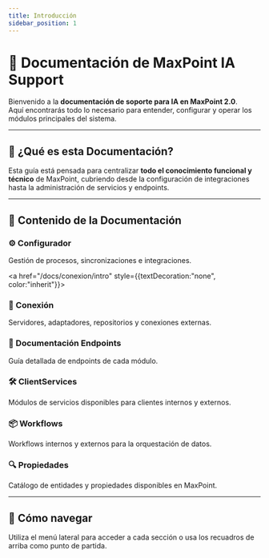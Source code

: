 ```yaml
---
title: Introducción
sidebar_position: 1
---
```


# 📘 Documentación de MaxPoint IA Support

Bienvenido a la **documentación de soporte para IA en MaxPoint 2.0**.  
Aquí encontrarás todo lo necesario para entender, configurar y operar los módulos principales del sistema.

---

## 🚀 ¿Qué es esta Documentación?

Esta guía está pensada para centralizar **todo el conocimiento funcional y técnico** de MaxPoint, cubriendo desde la configuración de integraciones hasta la administración de servicios y endpoints.

---

## 📂 Contenido de la Documentación

<div style={{display: "grid", gridTemplateColumns: "1fr 1fr", gap: "1rem"}}>

<div style={{border: "1px solid #ddd", borderRadius: "10px", padding: "1rem", boxShadow:"0 2px 5px rgba(0,0,0,0.1)"}}>
  <h3>⚙️ Configurador</h3>
  <p>Gestión de procesos, sincronizaciones e integraciones.</p>
</div>

<a href="/docs/conexion/intro" style={{textDecoration:"none", color:"inherit"}}>
  <div style={{border: "1px solid #ddd", borderRadius: "10px", padding: "1rem", boxShadow:"0 2px 5px rgba(0,0,0,0.1)"}}>
    <h3>🔗 Conexión</h3>
    <p>Servidores, adaptadores, repositorios y conexiones externas.</p>
  </div>
</a>


<div style={{border: "1px solid #ddd", borderRadius: "10px", padding: "1rem", boxShadow:"0 2px 5px rgba(0,0,0,0.1)"}}>
  <h3>📑 Documentación Endpoints</h3>
  <p>Guía detallada de endpoints de cada módulo.</p>
</div>

<div style={{border: "1px solid #ddd", borderRadius: "10px", padding: "1rem", boxShadow:"0 2px 5px rgba(0,0,0,0.1)"}}>
  <h3>🛠️ ClientServices</h3>
  <p>Módulos de servicios disponibles para clientes internos y externos.</p>
</div>

<div style={{border: "1px solid #ddd", borderRadius: "10px", padding: "1rem", boxShadow:"0 2px 5px rgba(0,0,0,0.1)"}}>
  <h3>📦 Workflows</h3>
  <p>Workflows internos y externos para la orquestación de datos.</p>
</div>

<div style={{border: "1px solid #ddd", borderRadius: "10px", padding: "1rem", boxShadow:"0 2px 5px rgba(0,0,0,0.1)"}}>
  <h3>🔍 Propiedades</h3>
  <p>Catálogo de entidades y propiedades disponibles en MaxPoint.</p>
</div>

</div>

---

## 🧭 Cómo navegar

Utiliza el menú lateral para acceder a cada sección o usa los recuadros de arriba como punto de partida.
